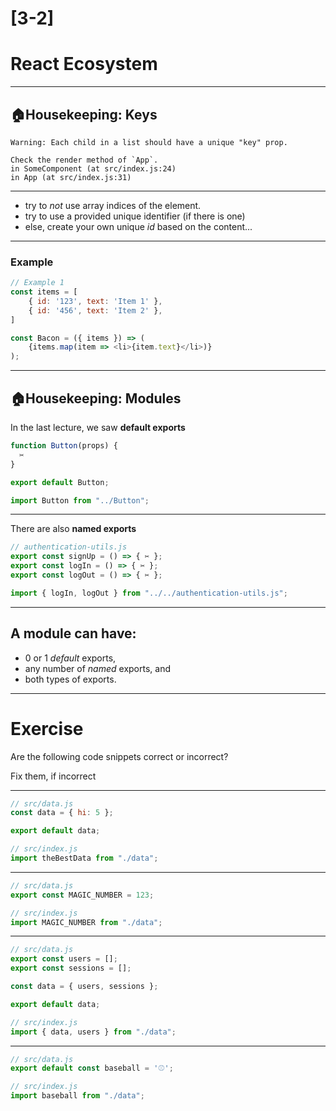 # [3-2]

# React Ecosystem

---

## 🏠Housekeeping: Keys

```
Warning: Each child in a list should have a unique "key" prop.

Check the render method of `App`.
in SomeComponent (at src/index.js:24)
in App (at src/index.js:31)
```

---

- try to _not_ use array indices of the element.
- try to use a provided unique identifier (if there is one)
- else, create your own unique _id_ based on the content...

---

### Example

```js
// Example 1
const items = [
    { id: '123', text: 'Item 1' },
    { id: '456', text: 'Item 2' },
]

const Bacon = ({ items }) => (
    {items.map(item => <li>{item.text}</li>)}
);
```

---

## 🏠Housekeeping: Modules

In the last lecture, we saw **default exports**

```js
function Button(props) {
  ✂️
}

export default Button;
```

```js
import Button from "../Button";
```

---

There are also **named exports**

```js
// authentication-utils.js
export const signUp = () => { ✂️ };
export const logIn = () => { ✂️ };
export const logOut = () => { ✂️ };
```

```js
import { logIn, logOut } from "../../authentication-utils.js";
```

---

## A module can have:

- 0 or 1 _default_ exports,
- any number of _named_ exports, and
- both types of exports.

---

# Exercise

Are the following code snippets correct or incorrect?

Fix them, if incorrect

---

```js
// src/data.js
const data = { hi: 5 };

export default data;
```

```js
// src/index.js
import theBestData from "./data";
```

---

```js
// src/data.js
export const MAGIC_NUMBER = 123;
```

```js
// src/index.js
import MAGIC_NUMBER from "./data";
```

---

```js
// src/data.js
export const users = [];
export const sessions = [];

const data = { users, sessions };

export default data;
```

```js
// src/index.js
import { data, users } from "./data";
```

---

```js
// src/data.js
export default const baseball = '⚾️';

```

```js
// src/index.js
import baseball from "./data";
```
